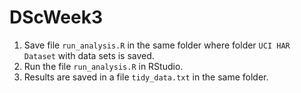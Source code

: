# DScWeek3

1. Save file `run_analysis.R` in the same folder where folder `UCI HAR Dataset` with data sets is saved.
2. Run the file `run_analysis.R` in RStudio.
3. Results are saved in a file `tidy_data.txt` in the same folder.
